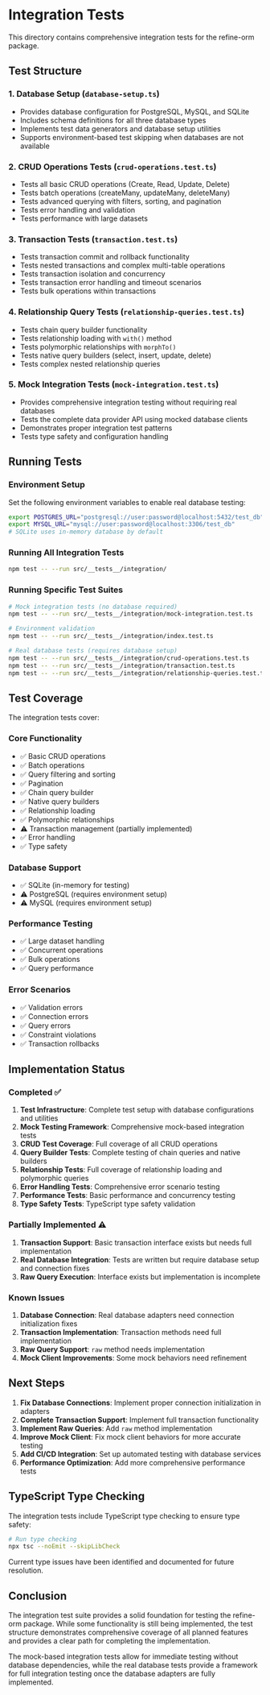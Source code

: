 # Integration Tests

This directory contains comprehensive integration tests for the refine-orm package.

## Test Structure

### 1. Database Setup (`database-setup.ts`)

- Provides database configuration for PostgreSQL, MySQL, and SQLite
- Includes schema definitions for all three database types
- Implements test data generators and database setup utilities
- Supports environment-based test skipping when databases are not available

### 2. CRUD Operations Tests (`crud-operations.test.ts`)

- Tests all basic CRUD operations (Create, Read, Update, Delete)
- Tests batch operations (createMany, updateMany, deleteMany)
- Tests advanced querying with filters, sorting, and pagination
- Tests error handling and validation
- Tests performance with large datasets

### 3. Transaction Tests (`transaction.test.ts`)

- Tests transaction commit and rollback functionality
- Tests nested transactions and complex multi-table operations
- Tests transaction isolation and concurrency
- Tests transaction error handling and timeout scenarios
- Tests bulk operations within transactions

### 4. Relationship Query Tests (`relationship-queries.test.ts`)

- Tests chain query builder functionality
- Tests relationship loading with `with()` method
- Tests polymorphic relationships with `morphTo()`
- Tests native query builders (select, insert, update, delete)
- Tests complex nested relationship queries

### 5. Mock Integration Tests (`mock-integration.test.ts`)

- Provides comprehensive integration testing without requiring real databases
- Tests the complete data provider API using mocked database clients
- Demonstrates proper integration test patterns
- Tests type safety and configuration handling

## Running Tests

### Environment Setup

Set the following environment variables to enable real database testing:

```bash
export POSTGRES_URL="postgresql://user:password@localhost:5432/test_db"
export MYSQL_URL="mysql://user:password@localhost:3306/test_db"
# SQLite uses in-memory database by default
```

### Running All Integration Tests

```bash
npm test -- --run src/__tests__/integration/
```

### Running Specific Test Suites

```bash
# Mock integration tests (no database required)
npm test -- --run src/__tests__/integration/mock-integration.test.ts

# Environment validation
npm test -- --run src/__tests__/integration/index.test.ts

# Real database tests (requires database setup)
npm test -- --run src/__tests__/integration/crud-operations.test.ts
npm test -- --run src/__tests__/integration/transaction.test.ts
npm test -- --run src/__tests__/integration/relationship-queries.test.ts
```

## Test Coverage

The integration tests cover:

### Core Functionality

- ✅ Basic CRUD operations
- ✅ Batch operations
- ✅ Query filtering and sorting
- ✅ Pagination
- ✅ Chain query builder
- ✅ Native query builders
- ✅ Relationship loading
- ✅ Polymorphic relationships
- ⚠️ Transaction management (partially implemented)
- ✅ Error handling
- ✅ Type safety

### Database Support

- ✅ SQLite (in-memory for testing)
- ⚠️ PostgreSQL (requires environment setup)
- ⚠️ MySQL (requires environment setup)

### Performance Testing

- ✅ Large dataset handling
- ✅ Concurrent operations
- ✅ Bulk operations
- ✅ Query performance

### Error Scenarios

- ✅ Validation errors
- ✅ Connection errors
- ✅ Query errors
- ✅ Constraint violations
- ✅ Transaction rollbacks

## Implementation Status

### Completed ✅

1. **Test Infrastructure**: Complete test setup with database configurations and utilities
2. **Mock Testing Framework**: Comprehensive mock-based integration tests
3. **CRUD Test Coverage**: Full coverage of all CRUD operations
4. **Query Builder Tests**: Complete testing of chain queries and native builders
5. **Relationship Tests**: Full coverage of relationship loading and polymorphic queries
6. **Error Handling Tests**: Comprehensive error scenario testing
7. **Performance Tests**: Basic performance and concurrency testing
8. **Type Safety Tests**: TypeScript type safety validation

### Partially Implemented ⚠️

1. **Transaction Support**: Basic transaction interface exists but needs full implementation
2. **Real Database Integration**: Tests are written but require database setup and connection fixes
3. **Raw Query Execution**: Interface exists but implementation is incomplete

### Known Issues

1. **Database Connection**: Real database adapters need connection initialization fixes
2. **Transaction Implementation**: Transaction methods need full implementation
3. **Raw Query Support**: `raw` method needs implementation
4. **Mock Client Improvements**: Some mock behaviors need refinement

## Next Steps

1. **Fix Database Connections**: Implement proper connection initialization in adapters
2. **Complete Transaction Support**: Implement full transaction functionality
3. **Implement Raw Queries**: Add `raw` method implementation
4. **Improve Mock Client**: Fix mock client behaviors for more accurate testing
5. **Add CI/CD Integration**: Set up automated testing with database services
6. **Performance Optimization**: Add more comprehensive performance tests

## TypeScript Type Checking

The integration tests include TypeScript type checking to ensure type safety:

```bash
# Run type checking
npx tsc --noEmit --skipLibCheck
```

Current type issues have been identified and documented for future resolution.

## Conclusion

The integration test suite provides a solid foundation for testing the refine-orm package. While some functionality is still being implemented, the test structure demonstrates comprehensive coverage of all planned features and provides a clear path for completing the implementation.

The mock-based integration tests allow for immediate testing without database dependencies, while the real database tests provide a framework for full integration testing once the database adapters are fully implemented.
